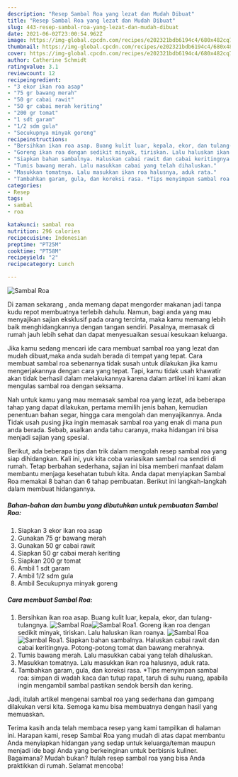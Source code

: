 ```yaml
---
description: "Resep Sambal Roa yang lezat dan Mudah Dibuat"
title: "Resep Sambal Roa yang lezat dan Mudah Dibuat"
slug: 443-resep-sambal-roa-yang-lezat-dan-mudah-dibuat
date: 2021-06-02T23:00:54.962Z
image: https://img-global.cpcdn.com/recipes/e202321bdb6194c4/680x482cq70/sambal-roa-foto-resep-utama.jpg
thumbnail: https://img-global.cpcdn.com/recipes/e202321bdb6194c4/680x482cq70/sambal-roa-foto-resep-utama.jpg
cover: https://img-global.cpcdn.com/recipes/e202321bdb6194c4/680x482cq70/sambal-roa-foto-resep-utama.jpg
author: Catherine Schmidt
ratingvalue: 3.1
reviewcount: 12
recipeingredient:
- "3 ekor ikan roa asap"
- "75 gr bawang merah"
- "50 gr cabai rawit"
- "50 gr cabai merah keriting"
- "200 gr tomat"
- "1 sdt garam"
- "1/2 sdm gula"
- "Secukupnya minyak goreng"
recipeinstructions:
- "Bersihkan ikan roa asap. Buang kulit luar, kepala, ekor, dan tulang-tulangnya."
- "Goreng ikan roa dengan sedikit minyak, tiriskan. Lalu haluskan ikan roanya."
- "Siapkan bahan sambalnya. Haluskan cabai rawit dan cabai keritingnya. Potong-potong tomat dan bawang merahnya."
- "Tumis bawang merah. Lalu masukkan cabai yang telah dihaluskan."
- "Masukkan tomatnya. Lalu masukkan ikan roa halusnya, aduk rata."
- "Tambahkan garam, gula, dan koreksi rasa. *Tips menyimpan sambal roa: simpan di wadah kaca dan tutup rapat, taruh di suhu ruang, apabila ingin mengambil sambal pastikan sendok bersih dan kering."
categories:
- Resep
tags:
- sambal
- roa

katakunci: sambal roa 
nutrition: 296 calories
recipecuisine: Indonesian
preptime: "PT25M"
cooktime: "PT58M"
recipeyield: "2"
recipecategory: Lunch

---
```



![Sambal Roa](https://img-global.cpcdn.com/recipes/e202321bdb6194c4/680x482cq70/sambal-roa-foto-resep-utama.jpg)

Di zaman  sekarang , anda memang dapat mengorder makanan jadi tanpa kudu repot membuatnya terlebih dahulu. Namun, bagi anda yang mau menyajikan sajian eksklusif pada orang tercinta, maka kamu memang lebih baik menghidangkannya dengan tangan sendiri. Pasalnya, memasak di rumah jauh lebih sehat dan dapat menyesuaikan sesuai kesukaan keluarga.

Jika kamu sedang mencari ide cara membuat sambal roa yang lezat dan mudah dibuat,maka anda sudah berada di tempat yang tepat. Cara membuat sambal roa  sebenarnya tidak susah untuk dilakukan jika kamu mengerjakannya dengan cara yang tepat. Tapi, kamu tidak usah khawatir akan tidak berhasil dalam melakukannya 
karena dalam artikel ini kami akan mengulas sambal roa dengan seksama.  



Nah untuk kamu yang mau memasak sambal roa yang lezat, ada beberapa tahap yang dapat dilakukan, pertama memilih jenis bahan, kemudian penentuan bahan segar, hingga cara mengolah dan menyajikannya. Anda Tidak usah pusing jika ingin memasak sambal roa yang enak di mana pun anda berada. Sebab, asalkan anda  tahu caranya, maka hidangan ini bisa menjadi sajian yang spesial.

Berikut, ada beberapa tips dan trik dalam mengolah resep sambal roa yang siap dihidangkan. Kali ini, yuk kita coba variasikan sambal roa sendiri di rumah. Tetap berbahan sederhana, sajian ini bisa memberi manfaat dalam membantu menjaga kesehatan tubuh kita. Anda dapat menyiapkan Sambal Roa memakai 8 bahan dan 6 tahap pembuatan. Berikut ini langkah-langkah dalam membuat hidangannya.

<!--inarticleads1-->

##### Bahan-bahan dan bumbu yang dibutuhkan untuk pembuatan Sambal Roa:

1. Siapkan 3 ekor ikan roa asap
1. Gunakan 75 gr bawang merah
1. Gunakan 50 gr cabai rawit
1. Siapkan 50 gr cabai merah keriting
1. Siapkan 200 gr tomat
1. Ambil 1 sdt garam
1. Ambil 1/2 sdm gula
1. Ambil Secukupnya minyak goreng




<!--inarticleads2-->

##### Cara membuat Sambal Roa:

1. Bersihkan ikan roa asap. Buang kulit luar, kepala, ekor, dan tulang-tulangnya.
<img src="https://img-global.cpcdn.com/steps/ee771af401b660b3/160x128cq70/sambal-roa-langkah-memasak-1-foto.jpg" alt="Sambal Roa"><img src="https://img-global.cpcdn.com/steps/dc55571b3ff63c0a/160x128cq70/sambal-roa-langkah-memasak-1-foto.jpg" alt="Sambal Roa">1. Goreng ikan roa dengan sedikit minyak, tiriskan. Lalu haluskan ikan roanya.
<img src="https://img-global.cpcdn.com/steps/bd95f0ad66fdf866/160x128cq70/sambal-roa-langkah-memasak-2-foto.jpg" alt="Sambal Roa"><img src="https://img-global.cpcdn.com/steps/093c476c4af6edc0/160x128cq70/sambal-roa-langkah-memasak-2-foto.jpg" alt="Sambal Roa">1. Siapkan bahan sambalnya. Haluskan cabai rawit dan cabai keritingnya. Potong-potong tomat dan bawang merahnya.
1. Tumis bawang merah. Lalu masukkan cabai yang telah dihaluskan.
1. Masukkan tomatnya. Lalu masukkan ikan roa halusnya, aduk rata.
1. Tambahkan garam, gula, dan koreksi rasa. *Tips menyimpan sambal roa: simpan di wadah kaca dan tutup rapat, taruh di suhu ruang, apabila ingin mengambil sambal pastikan sendok bersih dan kering.




Jadi, itulah artikel mengenai  sambal roa  yang sederhana dan gampang dilakukan versi kita. Semoga kamu bisa membuatnya dengan hasil yang memuaskan. 

Terima kasih anda telah membaca resep yang kami tampilkan di halaman ini. Harapan kami, resep  Sambal Roa yang mudah di atas dapat membantu Anda menyiapkan hidangan yang sedap untuk keluarga/teman maupun menjadi ide bagi Anda yang berkeinginan untuk berbisnis kuliner. Bagaimana? Mudah bukan? Itulah resep sambal roa yang bisa Anda praktikkan di rumah. Selamat mencoba!

